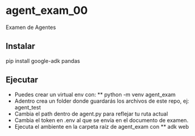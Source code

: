 # agent_exam_00
Examen de Agentes

## Instalar
pip install google-adk pandas

## Ejecutar

* Puedes crear un virtual env con:
** python -m venv agent_exam
* Adentro crea un folder donde guardarás los archivos de este repo, ej: agent_test
* Cambia el path dentro de agent.py para reflejar tu ruta actual
* Cambia el token en .env al que se envía en el documento de examen.
* Ejecuta el ambiente en la carpeta raíz de agent_exam con
** adk web
